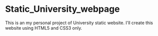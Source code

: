 # Static_University_webpage
This is an my personal project of University static website. I'll create this website using HTML5 and CSS3 only.
